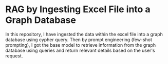 # RAG by Ingesting Excel File into a Graph Database

In this repository, I have ingested the data within the excel file into a graph database using cypher query. 
Then by prompt engineering (few-shot prompting), I got the base model to retrieve information from the graph database using queries and return relevant details based on the user's request.
